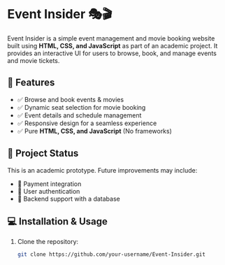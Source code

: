 # Event Insider 🎭🎬

Event Insider is a simple event management and movie booking website built using **HTML, CSS, and JavaScript** as part of an academic project. It provides an interactive UI for users to browse, book, and manage events and movie tickets.

## 🚀 Features

- ✅ Browse and book events & movies  
- ✅ Dynamic seat selection for movie booking  
- ✅ Event details and schedule management  
- ✅ Responsive design for a seamless experience  
- ✅ Pure **HTML, CSS, and JavaScript** (No frameworks)

## 📌 Project Status

This is an academic prototype. Future improvements may include:
- 🔹 Payment integration  
- 🔹 User authentication  
- 🔹 Backend support with a database  

## 💻 Installation & Usage

1. Clone the repository:
   ```bash
   git clone https://github.com/your-username/Event-Insider.git

